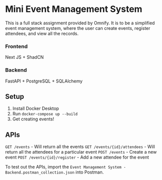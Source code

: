 # Mini Event Management System

This is a full stack assignment provided by Omnify. It is to be a simplified event management system, where the user can create events, register attendees, and view all the records.

### Frontend
Next JS + ShadCN

### Backend
FastAPI + PostgreSQL + SQLAlchemy

## Setup

1. Install Docker Desktop
2. Run ```docker-compose up --build```
3. Get creating events!

## APIs

```GET /events``` - Will return all the events
```GET /events/{id}/attendees``` - Will return all the attendees for a particular event
```POST /events``` - Create a new event
```POST /events/{id}/register``` - Add a new attendee for the event

To test out the APIs, import the ```Event Management System - Backend.postman_collection.json``` into Postman. 